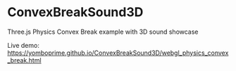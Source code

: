 # ConvexBreakSound3D
Three.js  Physics Convex Break example with 3D sound showcase

Live demo: https://yomboprime.github.io/ConvexBreakSound3D/webgl_physics_convex_break.html

